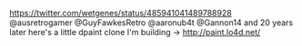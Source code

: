 https://twitter.com/wetgenes/status/485941041489788928 @ausretrogamer @GuyFawkesRetro @aaronub4t @Gannon14 and 20 years later here's a little dpaint clone I'm building -&gt; http://paint.lo4d.net/